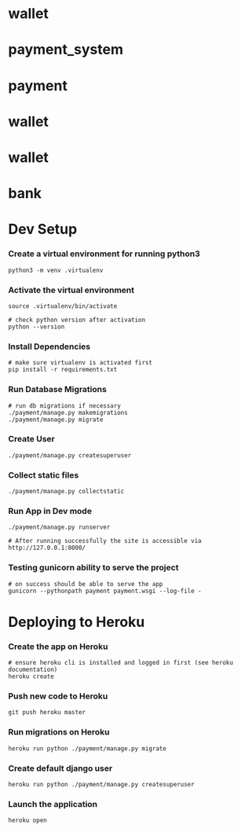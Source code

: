 # wallet
# payment_system
# payment
# wallet
# wallet
# bank

# Dev Setup

### Create a virtual environment for running python3
```
python3 -m venv .virtualenv
```

### Activate the virtual environment

```
source .virtualenv/bin/activate

# check python version after activation
python --version
```

### Install Dependencies

```
# make sure virtualenv is activated first
pip install -r requirements.txt
```

### Run Database Migrations
```
# run db migrations if necessary
./payment/manage.py makemigrations
./payment/manage.py migrate
```

### Create User
```
./payment/manage.py createsuperuser
```

### Collect static files
```
./payment/manage.py collectstatic
```

### Run App in Dev mode
```
./payment/manage.py runserver

# After running successfully the site is accessible via http://127.0.0.1:8000/
```

### Testing gunicorn ability to serve the project

```
# on success should be able to serve the app
gunicorn --pythonpath payment payment.wsgi --log-file -
```

# Deploying to Heroku

### Create the app on Heroku
```
# ensure heroku cli is installed and logged in first (see heroku documentation)
heroku create
```

### Push new code to Heroku
```
git push heroku master
```

### Run migrations on Heroku
```
heroku run python ./payment/manage.py migrate
```

### Create default django user
```
heroku run python ./payment/manage.py createsuperuser
```

### Launch the application
```
heroku open
```
